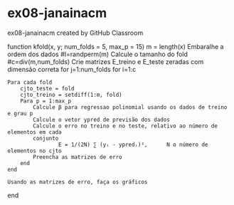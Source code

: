 # ex08-janainacm
ex08-janainacm created by GitHub Classroom



function kfold(x, y; num_folds = 5, max_p = 15)
    m = length(x)
    Embaralhe a ordem dos dados
    #I=randperm(m)
    Calcule o tamanho do fold
        #c=div(m,num_folds)
    Crie matrizes E_treino e E_teste zeradas com dimensão correta
        for j=1:num_folds
            for i=1:c
                
    Para cada fold
        cjto_teste = fold
        cjto_treino = setdiff(1:m, fold)
        Para p = 1:max_p
            Calcule β para regressao polinomial usando os dados de treino e grau p
            Calcule o vetor ypred de previsão dos dados
            Calcule o erro no treino e no teste, relativo ao número de elementos em cada
            conjunto
                    E = 1/(2N) ∑ (yᵢ - ypredᵢ)²,      N o número de elementos no cjto
            Preencha as matrizes de erro
        end
    end

    Usando as matrizes de erro, faça os gráficos
end
